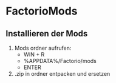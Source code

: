 # FactorioMods
## Installieren der Mods
1. Mods ordner aufrufen:
    * WIN + R
    * %APPDATA%/Factorio/mods
    * ENTER
2. .zip in ordner entpacken und ersetzen
